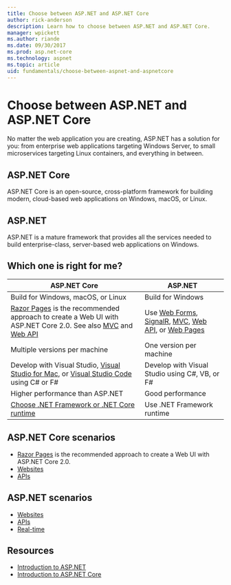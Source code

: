 ```yaml
---
title: Choose between ASP.NET and ASP.NET Core
author: rick-anderson
description: Learn how to choose between ASP.NET and ASP.NET Core.
manager: wpickett
ms.author: riande
ms.date: 09/30/2017
ms.prod: asp.net-core
ms.technology: aspnet
ms.topic: article
uid: fundamentals/choose-between-aspnet-and-aspnetcore
---
```

# Choose between ASP.NET and ASP.NET Core 

No matter the web application you are creating, ASP.NET has a solution for you: from enterprise web applications targeting Windows Server, to small microservices targeting Linux containers, and everything in between.

## ASP.NET Core

ASP.NET Core is an open-source, cross-platform framework for building modern, cloud-based web applications on Windows, macOS, or Linux.

## ASP.NET

ASP.NET is a mature framework that provides all the services needed to build enterprise-class, server-based web applications on Windows.

## Which one is right for me?

| ASP.NET Core | ASP.NET |
|---|---|
|Build for Windows, macOS, or Linux|Build for Windows|
|[Razor Pages](xref:mvc/razor-pages/index) is the recommended approach to create a Web UI with ASP.NET Core 2.0. See also [MVC](xref:mvc/overview) and [Web API](xref:tutorials/first-web-api)|Use [Web Forms](https://docs.microsoft.com/aspnet/web-forms), [SignalR](https://docs.microsoft.com/aspnet/signalr), [MVC](https://docs.microsoft.com/aspnet/mvc), [Web API](https://docs.microsoft.com/aspnet/web-api/), or [Web Pages](https://docs.microsoft.com/aspnet/web-pages)|
|Multiple versions per machine|One version per machine|
|Develop with Visual Studio, [Visual Studio for Mac](https://www.visualstudio.com/vs/visual-studio-mac/), or [Visual Studio Code](https://code.visualstudio.com/) using C# or F#|Develop with Visual Studio using C#, VB, or F#|
|Higher performance than ASP.NET|Good performance|
|[Choose .NET Framework or .NET Core runtime](https://docs.microsoft.com/dotnet/articles/standard/choosing-core-framework-server)|Use .NET Framework runtime|

## ASP.NET Core scenarios

<!-- update link to Razor Pages mvc movie series when done -->
* [Razor Pages](xref:mvc/razor-pages/index) is the recommended approach to create a Web UI with ASP.NET Core 2.0.
* [Websites](xref:tutorials/first-mvc-app/index)
* [APIs](xref:tutorials/first-web-api)

## ASP.NET scenarios

* [Websites](https://docs.microsoft.com/aspnet/mvc)
* [APIs](https://docs.microsoft.com/aspnet/web-api)
* [Real-time](https://docs.microsoft.com/aspnet/signalr)

## Resources

* [Introduction to ASP.NET](https://docs.microsoft.com/aspnet/overview)
* [Introduction to ASP.NET Core](https://docs.microsoft.com/aspnet/core/)
